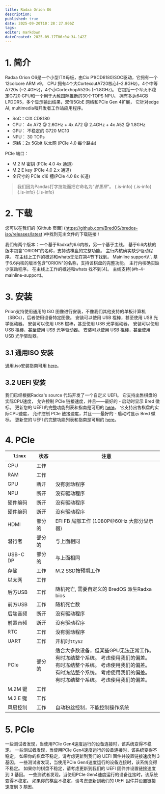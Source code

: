 ```yaml
---
title: Radxa Orion O6
description:
published: true
date: 2025-09-20T10：28：27.806Z
tags:
editor: markdown
dateCreated: 2025-09-17T06:04:34.142Z
---
```


# 1. 简介

Radxa Orion O6是一个小型ITX母板，由Cix P1(CD8180)SOC驱动，它拥有一个 12colcore ARM v9。 CPU 拥有4个大CortexcutA720核心(~2.8GHz)，4个中等A720s (~2.4GHz)，4个小CortexhopA520s (~1.8GHz)。  它包括一个军火不稳定G720 GPU和一个用于大赦国际推断的30个TOPS NPU。  拥有多达64GB LPDDR5，多个显示输出结果，双倍5GbE 网络和PCIe Gen 4扩展， 它针对edge AI, multimedia和开发者工作站应用程序。

- SoC：CIX CD8180
- CPU： 4x A72 @ 2.6GHz + 4x A72 @ 2.4GHz + 4x A52 @ 1.8GHz
- GPU： 不稳定的 G720 MC10
- NPU： 30 TOPs
- 网络：2x 5Gbit 以太网 (PCIe 4.0 每个路由)

PCIe 端口：

- M.2 M 密钥 (PCIe 4.0 4x 通道)
- M.2 E key (PCIe 4.0 2.x 通道)
- 全尺寸的 PCIe x16 槽(PCIe 4.0 8x 长道)

> 我们因为Pandas打字技能而把它命名为“_普里昂_”。
> {.is-info}
> {.is-info}
> {.is-info}
> {.is-info}

# 2. 下载

您可以在我们的 [Github 页面] (https://github.com/BredOS/bredos-iso/releases/latest )中找到无主文件的下载链接！

我们有两个版本：一个基于Radxa的6.6内核，另一个基于主线。
基于6.6内核的版本包含"ORION"的名称，支持该棋盘的完整功能。
主行内核确实缺少驱动程序。 在主线上工作的概述和whats无法在第4节下找到。 Mainline support\\\\`.
基于6.6内核的版本包含"ORION"的名称，支持该棋盘的完整功能。
主行内核确实缺少驱动程序。 在主线上工作的概述和whats 找不到[4]。 主线支持](#h-4-mainline-support)。

# 3. 安装

Prion支持使用通用的 ISO 图像进行安装，不像我们其他支持的单板计算机（SBCs），后者使用设备特定图像。 安装可以使用 USB 棍棒，甚至使用 USB 光学驱动器。 安装可以使用 USB 棍棒，甚至使用 USB 光学驱动器。 安装可以使用 USB 棍棒，甚至使用 USB 光学驱动器。 安装可以使用 USB 棍棒，甚至使用 USB 光学驱动器。

## 3.1 通用ISO 安装

通用.iso安装指南可用 [here](/en/install/Installation-with-ISO)。

## 3.2 UEFI 安装

我们已经根据Radxa's source 代码开发了一个自定义 UEFI。 它支持出售棋盘的实际CPU速度， 允许控制 PCIe 链接速度，并且——最好的 - 启动时显示 Bred 徽标。 更新您的 UEFI 的完整功能列表和指南是可用的 [here](/radxa-orion-o6/prion-uefi-installation)。 它支持出售棋盘的实际CPU速度， 允许控制 PCIe 链接速度，并且——最好的 - 启动时显示 Bred 徽标。 更新您的 UEFI 的完整功能列表和指南是可用的 [here](/radxa-orion-o6/prion-uefi-installation)。

# 4. PCIe

| `linux`                 | 状态  | 注意                                                                                                                            |
| ----------------------- | --- | ----------------------------------------------------------------------------------------------------------------------------- |
| CPU                     | 工作  |                                                                                                                               |
| RAM                     | 工作  |                                                                                                                               |
| GPU                     | 断开  | 没有驱动程序                                                                                                                        |
| NPU                     | 断开  | 没有驱动程序                                                                                                                        |
| 硬件编码                    | 断开  | 没有驱动程序                                                                                                                        |
| 硬件编码                    | 断开  | 没有驱动程序                                                                                                                        |
| HDMI                    | 部分的 | EFI FB 局部工作 (1080P@60Hz 大部分显示器)                                                               |
| 潜行者                     | 部分的 | 与上面相同                                                                                                                         |
| USB-C DP                | 部分的 | 与上面相同                                                                                                                         |
| 存储                      | 工作  | M.2 SSD按预期工作                                                                                                  |
| 以太网                     | 工作  |                                                                                                                               |
| 后方USB                   | 工作  | 随机死亡, 需要自定义的 BredOS 派生Radxa bios                                                                                              |
| 前方USB                   | 工作  | 随机死亡数                                                                                                                         |
| 后端音频                    | 断开  | 没有驱动程序                                                                                                                        |
| 前置音频                    | 断开  | 没有驱动程序                                                                                                                        |
| RTC                     | 工作  | 没有驱动程序                                                                                                                        |
| UART                    | 工作  | 开机时`ttyS2`                                                                                                                    |
| PCIe                    | 部分的 | 适合大多数设备，但某些GPU无法正常工作。 <br> 有时冻结整个系统。 考虑使用我们的偏差。 <br> 有时冻结整个系统。 考虑使用我们的偏差。 <br> 有时冻结整个系统。 考虑使用我们的偏差。 <br> 有时冻结整个系统。 考虑使用我们的偏差。 |
| M.2M 键  | 工作  |                                                                                                                               |
| M.2 E 键 | 工作  |                                                                                                                               |
| 风扇控制                    | 工作  | 自动粉丝控制，不能控制操作系统                                                                                                               |

# 5. PCIe

一些测试者发现，当使用PCIe Gen4速度运行的设备连接时，该系统变得不稳定。 一些测试者发现，当使用PCIe Gen4速度运行的设备连接时，该系统变得不稳定。 如果你的棋盘不稳定，请考虑更新到我们的 UEFI 固件并设置链接速度到 3 基因。 一些测试者发现，当使用PCIe Gen4速度运行的设备连接时，该系统变得不稳定。 如果你的棋盘不稳定，请考虑更新到我们的 UEFI 固件并设置链接速度到 3 基因。 一些测试者发现，当使用PCIe Gen4速度运行的设备连接时，该系统变得不稳定。 如果你的棋盘不稳定，请考虑更新到我们的 UEFI 固件并设置链接速度到 3 基因。